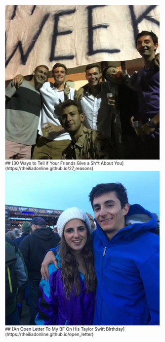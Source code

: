<a href="https://theiliadonline.github.io/30_reasons">
  <img src="/sam_friends.jpg" alt="Sam with friends" width="500" height="500" />
</a>
## [30 Ways to Tell if Your Friends Give a Sh*t About You](https://theiliadonline.github.io/27_reasons)

<a href="https://theiliadonline.github.io/open_letter">
    <img src="/samandme.jpg" alt="Sam with me" width="500" height="500" />
</a>
## [An Open Letter To My BF On His Taylor Swift Birthday](https://theiliadonline.github.io/open_letter)
